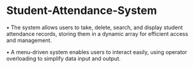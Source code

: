 # Student-Attendance-System


•	The system allows users to take, delete, search, and display student attendance records, storing them in a dynamic array for efficient access and management.

•	A menu-driven system enables users to interact easily, using operator overloading to simplify data input and output.

